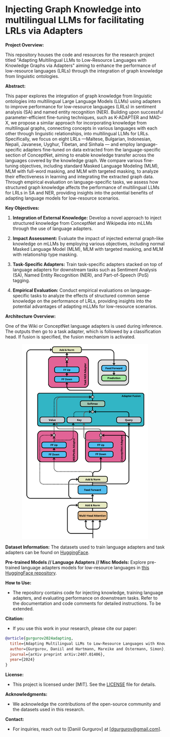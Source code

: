 # Injecting Graph Knowledge into multilingual LLMs for facilitating LRLs via Adapters

**Project Overview:**

This repository houses the code and resources for the research project titled "Adapting Multilingual LLMs to Low-Resource Languages with Knowledge Graphs via Adapters" aiming to enhance the performance of low-resource languages (LRLs) through the integration of graph knowledge from linguistic ontologies.

**Abstract:**

This paper explores the integration of graph knowledge from linguistic ontologies into multilingual Large Language Models (LLMs) using adapters to improve performance for low-resource languages (LRLs) in sentiment analysis (SA) and named entity recognition (NER). Building upon successful parameter-efficient fine-tuning techniques, such as K-ADAPTER and MAD-X, we propose a similar approach for incorporating knowledge from multilingual graphs, connecting concepts in various languages with each other through linguistic relationships, into multilingual LLMs for LRLs. Specifically, we focus on eight LRLs —Maltese, Bulgarian, Indonesian, Nepali, Javanese, Uyghur, Tibetan, and Sinhala — and employ language-specific adapters fine-tuned on data extracted from the language-specific section of ConceptNet, aiming to enable knowledge transfer across the languages covered by the knowledge graph. We compare various fine-tuning objectives, including standard Masked Language Modeling (MLM), MLM with full-word masking, and MLM with targeted masking, to analyze their effectiveness in learning and integrating the extracted graph data. Through empirical evaluation on language-specific tasks, we assess how structured graph knowledge affects the performance of multilingual LLMs for LRLs in SA and NER, providing insights into the potential benefits of adapting language models for low-resource scenarios.

**Key Objectives:**
1. **Integration of External Knowledge:** Develop a novel approach to inject structured knowledge from ConceptNet and Wikipedia into mLLMs through the use of language adapters.
  
2. **Impact Assessment:** Evaluate the impact of injected external graph-like knowledge on mLLMs by employing various objectives, including normal Masked Language Model (MLM), MLM with targeted masking, and MLM with relationship type masking.

3. **Task-Specific Adapters:** Train task-specific adapters stacked on top of language adapters for downstream tasks such as Sentiment Analysis (SA), Named Entity Recognition (NER), and Part-of-Speech (PoS) tagging.

4. **Empirical Evaluation:** Conduct empirical evaluations on language-specific tasks to analyze the effects of structured common sense knowledge on the performance of LRLs, providing insights into the potential advantages of adapting mLLMs for low-resource scenarios.

**Architecture Overview:**

One of the Wiki or ConceptNet language adapters is used during inference. The outputs then go to a task adapter, which is followed by a classification head. If fusion is specified, the fusion mechanism is activated.

<div align="center">
    <img src="https://github.com/d-gurgurov/Injecting-Commonsense-Knowledge-into-LLMs/blob/main/assets/kallm.png?raw=true" alt="architecture" width="400"/>
</div>

**Dataset Information:**
The datasets used to train language adapters and task adapters can be found on [HuggingFace](https://huggingface.co/datasets/DGurgurov).

**Pre-trained Models // Language Adapters // Misc Models:**
Explore pre-trained language adapters models for low-resource languages in [this HuggingFace repository](https://huggingface.co/datasets/DGurgurov/).

**How to Use:**
- The repository contains code for injecting knowledge, training language adapters, and evaluating performance on downstream tasks. Refer to the documentation and code comments for detailed instructions. To be extended.

**Citation:**
- If you use this work in your research, please cite our paper:

```bibtex
@article{gurgurov2024adapting,
  title={Adapting Multilingual LLMs to Low-Resource Languages with Knowledge Graphs via Adapters},
  author={Gurgurov, Daniil and Hartmann, Mareike and Ostermann, Simon},
  journal={arXiv preprint arXiv:2407.01406},
  year={2024}
}
```

**License:**
- This project is licensed under [MIT]. See the [LICENSE](LICENSE) file for details.

**Acknowledgments:**
- We acknowledge the contributions of the open-source community and the datasets used in this research.

**Contact:**
- For inquiries, reach out to [Daniil Gurgurov] at [dgurgurov@gmail.com].
